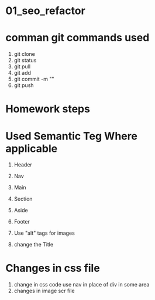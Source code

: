 # 01_seo_refactor

# comman git commands used


1. git clone
1. git status
1. git pull
1. git add
1. git commit -m ""
1. git push


# Homework steps


# Used Semantic Teg Where applicable

1. Header
1. Nav
1. Main
1. Section
1. Aside
1. Footer

1. Use "alt" tags for images
1. change the Title

# Changes  in css file

1. change in css code use nav in place of div in some area
1. changes in image scr file
